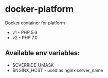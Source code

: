 # docker-platform
Docker container for platform

- v1 - PHP 5.6
- v2 - PHP 7.0

## Available env variables:
  - $OVERRIDE_UMASK
  - $NGINX_HOST - used as nginx server_name
